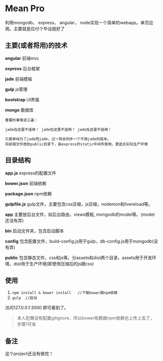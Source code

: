 # Mean Pro

利用mongodb， express， angular， node实现一个简单的webapp。单页应用。主要就是应付个毕设就好了

## 主要(或者将用)的技术
**angular** 前端mvc

**express** 后台框架

**jade** 前端模板

**gulp** js管理

**bootstrap** UI界面

**mongo** 数据库

    重要的事情说三遍：
    
    jade在这里不适用！ jade在这里不适用！ jade在这里不适用！
    
    只是单纯为了jade而jade。过一阵会同步一个不用jade的版本。
    将前端文件放到public目录下，由express的static中间件使用，更适合实际生产环境 

## 目录结构

**app.js** express的配置文件

**bower.json** 前端依赖

**package.json** npm依赖

**gulpfile.js** gulp文件，主要包含css压缩，js压缩，nodemon和livereload等。

**app** 主要放后台文件，如后台路由，views模板, mongodb的model等。(model还没有弄)

**bin** 启动文件夹，包含启动脚本

**config** 包含配置文件，build-config.js用于gulp，db-config.js用于mongodb(没有弄)

**public** 包含静态文件，css和js等。分assets和dist两个目录，assets用于开发环境，dist用于生产环境(即使用压缩后的js跟css)

## 使用

1. `npm install & bower install   //下载bower跟npm依赖`
2. `gulp  //启动`

访问127.0.0.1:3000 即可看到了。	

>本人犯懒没有配置gitignore，所以bower依赖跟npm依赖也上传上去了，步骤1可省

## 备注
这个project还没有做完！
